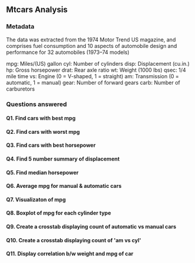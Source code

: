 ## Mtcars Analysis
### Metadata
The data was extracted from the 1974 Motor Trend US magazine, and comprises fuel consumption and 10 aspects of automobile design and performance for 32 automobiles (1973–74 models)

mpg:    Miles/(US) gallon
cyl:    Number of cylinders
disp:    Displacement (cu.in.)
hp:     Gross horsepower
drat:    Rear axle ratio
wt:        Weight (1000 lbs)
qsec:    1/4 mile time
vs:        Engine (0 = V-shaped, 1 = straight)
am:        Transmission (0 = automatic, 1 = manual)
gear:    Number of forward gears
carb:    Number of carburetors

### Questions answered
#### Q1. Find cars with best mpg
#### Q2. Find cars with worst mpg
#### Q3. Find cars with best horsepower
#### Q4. Find 5 number summary of displacement
#### Q5. Find median horsepower
#### Q6. Average mpg for manual & automatic cars
#### Q7. Visualizaton of mpg
#### Q8. Boxplot of mpg for each cylinder type
#### Q9. Create a crosstab displaying count of automatic vs manual cars
#### Q10. Create a crosstab displaying count of 'am vs cyl'
#### Q11. Display correlation b/w weight and mpg of car
